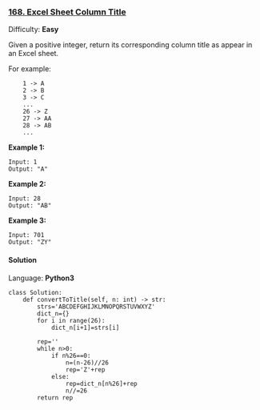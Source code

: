 ### [168\. Excel Sheet Column Title](https://leetcode.com/problems/excel-sheet-column-title/)

Difficulty: **Easy**


Given a positive integer, return its corresponding column title as appear in an Excel sheet.

For example:

```
    1 -> A
    2 -> B
    3 -> C
    ...
    26 -> Z
    27 -> AA
    28 -> AB 
    ...
```

**Example 1:**

```
Input: 1
Output: "A"
```

**Example 2:**

```
Input: 28
Output: "AB"
```

**Example 3:**

```
Input: 701
Output: "ZY"
```


#### Solution

Language: **Python3**

```python3
class Solution:
    def convertToTitle(self, n: int) -> str:
        strs='ABCDEFGHIJKLMNOPQRSTUVWXYZ'
        dict_n={}
        for i in range(26):
            dict_n[i+1]=strs[i]
        
        rep=''
        while n>0:
            if n%26==0:
                n=(n-26)//26
                rep='Z'+rep
            else:
                rep=dict_n[n%26]+rep
                n//=26
        return rep
```